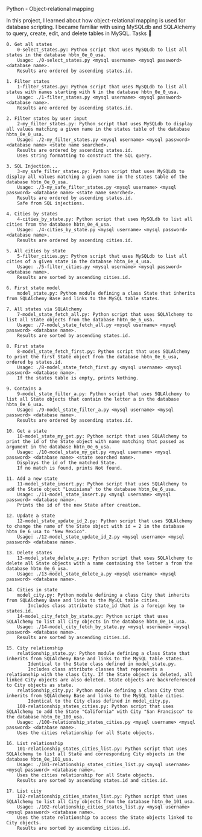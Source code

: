 Python - Object-relational mapping

In this project, I learned about how object-relational mapping is used for database scripting. I became familiar with using MySQLdb and SQLAlchemy to query, create, edit, and delete tables in MySQL.
Tasks 📃

    0. Get all states
        0-select_states.py: Python script that uses MySQLdb to list all states in the database hbtn_0e_0_usa.
        Usage: ./0-select_states.py <mysql username> <mysql password> <database name>.
        Results are ordered by ascending states.id.

    1. Filter states
        1-filter_states.py: Python script that uses MySQLdb to list all states with names starting with N in the database hbtn_0e_0_usa.
        Usage: ./1-filter_states.py <mysql username> <mysql password> <database name>.
        Results are ordered by ascending states.id.

    2. Filter states by user input
        2-my_filter_states.py: Python script that uses MySQLdb to display all values matching a given name in the states table of the database hbtn_0e_0_usa.
        Usage: ./2-my_filter_states.py <mysql username> <mysql password> <database name> <state name searched>.
        Results are ordered by ascending states.id.
        Uses string formatting to construct the SQL query.

    3. SQL Injection...
        3-my_safe_filter_states.py: Python script that uses MySQLdb to display all values matching a given name in the states table of the database hbtn_0e_0_usa.
        Usage: ./3-my_safe_filter_states.py <mysql username> <mysql password> <database name> <state name searched>.
        Results are ordered by ascending states.id.
        Safe from SQL injections.

    4. Cities by states
        4-cities_by_state.py: Python script that uses MySQLdb to list all cities from the database hbtn_0e_4_usa.
        Usage: ./4-cities_by_state.py <mysql username> <mysql password> <database name>.
        Results are ordered by ascending cities.id.

    5. All cities by state
        5-filter_cities.py: Python script that uses MySQLdb to list all cities of a given state in the database hbtn_0e_4_usa.
        Usage: ./5-filter_cities.py <mysql username> <mysql password> <database name>.
        Results are sorted by ascending cities.id.

    6. First state model
        model_state.py: Python module defining a class State that inherits from SQLAlchemy Base and links to the MySQL table states.

    7. All states via SQLAlchemy
        7-model_state_fetch_all.py: Python script that uses SQLAlchemy to list all State objects from the database hbtn_0e_6_usa.
        Usage: ./7-model_state_fetch_all.py <mysql username> <mysql password> <database name>.
        Results are sorted by ascending states.id.

    8. First state
        8-model_state_fetch_first.py: Python script that uses SQLAlchemy to print the first State object from the database hbtn_0e_6_usa, ordered by states.id.
        Usage: ./8-model_state_fetch_first.py <mysql username> <mysql password> <database name>.
        If the states table is empty, prints Nothing.

    9. Contains a
        9-model_state_filter_a.py: Python script that uses SQLAlchemy to list all State objects that contain the letter a in the database hbtn_0e_6_usa.
        Usage: ./9-model_state_filter_a.py <mysql username> <mysql password> <database name>.
        Results are ordered by ascending states.id.

    10. Get a state
        10-model_state_my_get.py: Python script that uses SQLAlchemy to print the id of the State object with name matching that passed as argument in the database hbtn_0e_6_usa.
        Usage: ./10-model_state_my_get.py <mysql username> <mysql password> <database name> <state searched name>.
        Displays the id of the matched State.
        If no match is found, prints Not found.

    11. Add a new state
        11-model_state_insert.py: Python script that uses SQLAlchemy to add the State object "Louisiana" to the database hbtn_0e_6_usa.
        Usage: ./11-model_state_insert.py <mysql username> <mysql password> <database name>.
        Prints the id of the new State after creation.

    12. Update a state
        12-model_state_update_id_2.py: Python script that uses SQLAlchemy to change the name of the State object with id = 2 in the database hbtn_0e_6_usa to "New Mexico".
        Usage: ./12-model_state_update_id_2.py <mysql username> <mysql password> <database name>.

    13. Delete states
        13-model_state_delete_a.py: Python script that uses SQLAlchemy to delete all State objects with a name containing the letter a from the database hbtn_0e_6_usa.
        Usage: ./13-model_state_delete_a.py <mysql username> <mysql password> <database name>.

    14. Cities in state
        model_city.py: Python module defining a class City that inherits from SQLAlchemy Base and links to the MySQL table cities.
            Includes class attribute state_id that is a foreign key to states.id.
        14-model_city_fetch_by_state.py: Python script that uses SQLAlchemy to list all City objects in the database hbtn_0e_14_usa.
        Usage: ./14-model_city_fetch_by_state.py <mysql username> <mysql password> <database name>.
        Results are sorted by ascending cities.id.

    15. City relationship
        relationship_state.py: Python module defining a class State that inherits from SQLAlchemy Base and links to the MySQL table states.
            Identical to the State class defined in model_state.py.
            Includes class attribute classes that represents a relationship with the class City. If the State object is deleted, all linked City objects are also deleted. State objects are backreferenced to City objects as state.
        relationship_city.py: Python module defining a class City that inherits from SQLAlchemy Base and links to the MySQL table cities.
            Identical to the City class defined in model_city.py.
        100-relationship_states_cities.py: Python script that uses SQLAlchemy to add the State "California" with City "San Francisco" to the database hbtn_0e_100_usa.
        Usage: ./100-relationship_states_cities.py <mysql username> <mysql password> <database name>.
        Uses the cities relationship for all State objects.

    16. List relationship
        101-relationship_states_cities_list.py: Python script that uses SQLAlchemy to list all State and corresponding City objects in the database hbtn_0e_101_usa.
        Usage: ./101-relationship_states_cities_list.py <mysql username> <mysql password> <database name>.
        Uses the cities relationship for all State objects.
        Results are sorted by ascending states.id and cities.id.

    17. List city
        102-relationship_cities_states_list.py: Python script that uses SQLAlchemy to list all City objects from the database hbtn_0e_101_usa.
        Usage: ./102-relationship_cities_states_list.py <mysql username> <mysql password> <database name>.
        Uses the state relationship to access the State objects linked to City objects.
        Results are sorted by ascending cities.id.


